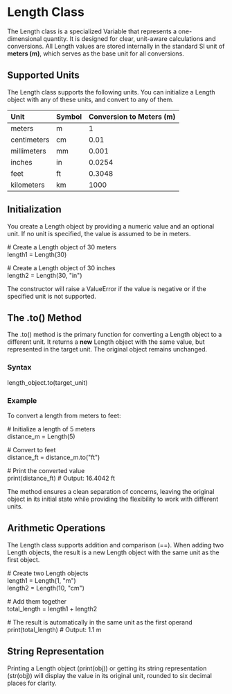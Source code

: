 # **Length Class**

The Length class is a specialized Variable that represents a one-dimensional quantity. It is designed for clear, unit-aware calculations and conversions. All Length values are stored internally in the standard SI unit of **meters (**m**)**, which serves as the base unit for all conversions.

## **Supported Units**

The Length class supports the following units. You can initialize a Length object with any of these units, and convert to any of them.

| Unit | Symbol | Conversion to Meters (m) |
| :---- | :---- | :---- |
| meters | m | 1 |
| centimeters | cm | 0.01 |
| millimeters | mm | 0.001 |
| inches | in | 0.0254 |
| feet | ft | 0.3048 |
| kilometers | km | 1000 |

## **Initialization**

You create a Length object by providing a numeric value and an optional unit. If no unit is specified, the value is assumed to be in meters.

\# Create a Length object of 30 meters  
length1 \= Length(30)

\# Create a Length object of 30 inches  
length2 \= Length(30, "in")

The constructor will raise a ValueError if the value is negative or if the specified unit is not supported.

## **The .to() Method**

The .to() method is the primary function for converting a Length object to a different unit. It returns a **new** Length object with the same value, but represented in the target unit. The original object remains unchanged.

### **Syntax**

length\_object.to(target\_unit)

### **Example**

To convert a length from meters to feet:

\# Initialize a length of 5 meters  
distance\_m \= Length(5)

\# Convert to feet  
distance\_ft \= distance\_m.to("ft")

\# Print the converted value  
print(distance\_ft) \# Output: 16.4042 ft

The method ensures a clean separation of concerns, leaving the original object in its initial state while providing the flexibility to work with different units.

## **Arithmetic Operations**

The Length class supports addition and comparison (==). When adding two Length objects, the result is a new Length object with the same unit as the first object.

\# Create two Length objects  
length1 \= Length(1, "m")  
length2 \= Length(10, "cm")

\# Add them together  
total\_length \= length1 \+ length2

\# The result is automatically in the same unit as the first operand  
print(total\_length) \# Output: 1.1 m

## **String Representation**

Printing a Length object (print(obj)) or getting its string representation (str(obj)) will display the value in its original unit, rounded to six decimal places for clarity.